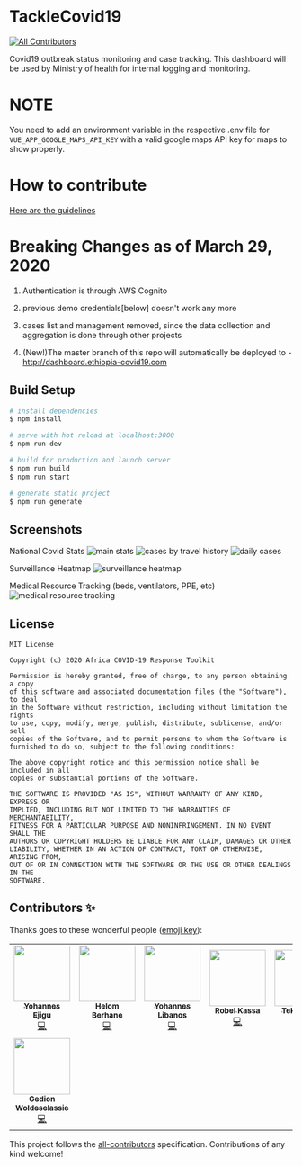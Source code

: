 # TackleCovid19
<!-- ALL-CONTRIBUTORS-BADGE:START - Do not remove or modify this section -->
[![All Contributors](https://img.shields.io/badge/all_contributors-8-orange.svg?style=flat-square)](#contributors-)
<!-- ALL-CONTRIBUTORS-BADGE:END -->

Covid19 outbreak status monitoring and case tracking.
This dashboard will be used by Ministry of health for internal logging and monitoring.

# NOTE
You need to add an environment variable in the respective .env file for ```VUE_APP_GOOGLE_MAPS_API_KEY``` with a valid google maps API key for maps to show properly.

# How to contribute

[Here are the guidelines](CONTRIBUTING.md)


# Breaking Changes as of March 29, 2020
1. Authentication is through AWS Cognito

2. previous demo credentials[below]  doesn't work any more

3. cases list and management removed, since the data collection and aggregation is done through other projects

4. (New!)The master branch of this repo will automatically be deployed to - http://dashboard.ethiopia-covid19.com   



## Build Setup

```bash
# install dependencies
$ npm install

# serve with hot reload at localhost:3000
$ npm run dev

# build for production and launch server
$ npm run build
$ npm run start

# generate static project
$ npm run generate
```

## Screenshots


National Covid Stats
![main stats](https://i.imgur.com/GmFO73b.png)
![cases by travel history](https://i.imgur.com/wBtuOEL.png)
![daily cases](https://i.imgur.com/sd0O7sf.png)




Surveillance Heatmap
![surveillance heatmap](https://i.imgur.com/vgJqjWs.png)




Medical Resource Tracking (beds, ventilators, PPE, etc)
![medical resource tracking](https://i.imgur.com/FbPUsDr.png)




## License
```
MIT License

Copyright (c) 2020 Africa COVID-19 Response Toolkit

Permission is hereby granted, free of charge, to any person obtaining a copy
of this software and associated documentation files (the "Software"), to deal
in the Software without restriction, including without limitation the rights
to use, copy, modify, merge, publish, distribute, sublicense, and/or sell
copies of the Software, and to permit persons to whom the Software is
furnished to do so, subject to the following conditions:

The above copyright notice and this permission notice shall be included in all
copies or substantial portions of the Software.

THE SOFTWARE IS PROVIDED "AS IS", WITHOUT WARRANTY OF ANY KIND, EXPRESS OR
IMPLIED, INCLUDING BUT NOT LIMITED TO THE WARRANTIES OF MERCHANTABILITY,
FITNESS FOR A PARTICULAR PURPOSE AND NONINFRINGEMENT. IN NO EVENT SHALL THE
AUTHORS OR COPYRIGHT HOLDERS BE LIABLE FOR ANY CLAIM, DAMAGES OR OTHER
LIABILITY, WHETHER IN AN ACTION OF CONTRACT, TORT OR OTHERWISE, ARISING FROM,
OUT OF OR IN CONNECTION WITH THE SOFTWARE OR THE USE OR OTHER DEALINGS IN THE
SOFTWARE.
```


## Contributors ✨

Thanks goes to these wonderful people ([emoji key](https://allcontributors.org/docs/en/emoji-key)):

<!-- ALL-CONTRIBUTORS-LIST:START - Do not remove or modify this section -->
<!-- prettier-ignore-start -->
<!-- markdownlint-disable -->
<table>
  <tr>
    <td align="center"><a href="https://github.com/yohane55"><img src="https://avatars0.githubusercontent.com/u/9741727?v=4" width="100px;" alt=""/><br /><sub><b>Yohannes Ejigu</b></sub></a><br /><a href="https://github.com/africa-covid-19-response-toolkit/internal-dashboard/commits?author=yohane55" title="Code">💻</a></td>
    <td align="center"><a href="https://github.com/helomberhane"><img src="https://avatars3.githubusercontent.com/u/8413152?v=4" width="100px;" alt=""/><br /><sub><b>Helom Berhane</b></sub></a><br /><a href="https://github.com/africa-covid-19-response-toolkit/internal-dashboard/commits?author=helomberhane" title="Code">💻</a></td>
    <td align="center"><a href="https://github.com/yohannesHL"><img src="https://avatars1.githubusercontent.com/u/9559892?v=4" width="100px;" alt=""/><br /><sub><b>Yohannes Libanos</b></sub></a><br /><a href="https://github.com/africa-covid-19-response-toolkit/internal-dashboard/commits?author=yohannesHL" title="Code">💻</a></td>
    <td align="center"><a href="https://github.com/rkassa"><img src="https://avatars1.githubusercontent.com/u/201428?v=4" width="100px;" alt=""/><br /><sub><b>Robel Kassa</b></sub></a><br /><a href="https://github.com/africa-covid-19-response-toolkit/internal-dashboard/commits?author=rkassa" title="Code">💻</a></td>
    <td align="center"><a href="https://www.javaonlinecompiler.com"><img src="https://avatars1.githubusercontent.com/u/20665149?v=4" width="100px;" alt=""/><br /><sub><b>Tekle Ayele</b></sub></a><br /><a href="https://github.com/africa-covid-19-response-toolkit/internal-dashboard/commits?author=tekleayele" title="Code">💻</a></td>
    <td align="center"><a href="https://github.com/abelhbeyene"><img src="https://avatars1.githubusercontent.com/u/12272815?v=4" width="100px;" alt=""/><br /><sub><b>Abel</b></sub></a><br /><a href="https://github.com/africa-covid-19-response-toolkit/internal-dashboard/commits?author=abelhbeyene" title="Code">💻</a></td>
    <td align="center"><a href="https://github.com/nabebe"><img src="https://avatars2.githubusercontent.com/u/17017927?v=4" width="100px;" alt=""/><br /><sub><b>Nati Abebe</b></sub></a><br /><a href="https://github.com/africa-covid-19-response-toolkit/internal-dashboard/commits?author=nabebe" title="Code">💻</a></td>
  </tr>
  <tr>
    <td align="center"><a href="https://github.com/gedion"><img src="https://avatars3.githubusercontent.com/u/1224206?v=4" width="100px;" alt=""/><br /><sub><b>Gedion Woldeselassie</b></sub></a><br /><a href="https://github.com/africa-covid-19-response-toolkit/internal-dashboard/commits?author=gedion" title="Code">💻</a></td>
  </tr>
</table>

<!-- markdownlint-enable -->
<!-- prettier-ignore-end -->
<!-- ALL-CONTRIBUTORS-LIST:END -->

This project follows the [all-contributors](https://github.com/all-contributors/all-contributors) specification. Contributions of any kind welcome!